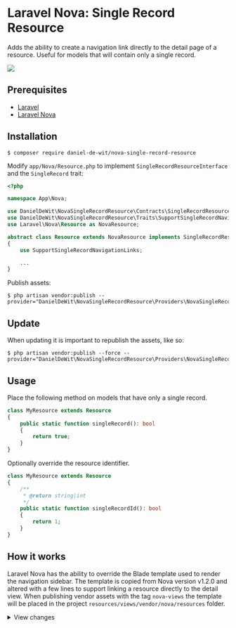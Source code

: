 # Laravel Nova: Single Record Resource

Adds the ability to create a navigation link directly to the detail page of a resource.
Useful for models that will contain only a single record.

![](https://github.com/daniel-de-wit/nova-single-record-resource/raw/master/demo.gif)

## Prerequisites
 - [Laravel](https://laravel.com/)
 - [Laravel Nova](https://nova.laravel.com/)

## Installation

```
$ composer require daniel-de-wit/nova-single-record-resource
```

Modify `app/Nova/Resource.php` to implement `SingleRecordResourceInterface` and the `SingleRecord` trait:

```php
<?php

namespace App\Nova;

use DanielDeWit\NovaSingleRecordResource\Contracts\SingleRecordResourceInterface;
use DanielDeWit\NovaSingleRecordResource\Traits\SupportSingleRecordNavigationLinks;
use Laravel\Nova\Resource as NovaResource;

abstract class Resource extends NovaResource implements SingleRecordResourceInterface
{
    use SupportSingleRecordNavigationLinks;

    ...
}
```

Publish assets:
```
$ php artisan vendor:publish --provider="DanielDeWit\NovaSingleRecordResource\Providers\NovaSingleRecordResourceServiceProvider"
```


## Update

When updating it is important to republish the assets, like so:

```
$ php artisan vendor:publish --force --provider="DanielDeWit\NovaSingleRecordResource\Providers\NovaSingleRecordResourceServiceProvider"
```


## Usage

Place the following method on models that have only a single record.

```php
class MyResource extends Resource
{
    public static function singleRecord(): bool
    {
        return true;
    }
}
```

Optionally override the resource identifier.

```php
class MyResource extends Resource
{
    /**
     * @return string|int
     */
    public static function singleRecordId(): bool
    {
        return 1;
    }
}
```

## How it works

Laravel Nova has the ability to override the Blade template used to render the navigation sidebar.
The template is copied from Nova version v1.2.0 and altered with a few lines to support linking a resource directly to the detail view.
When publishing vendor assets with the tag `nova-views` the template will be placed in the project `resources/views/vendor/nova/resources` folder.

<details>
<summary>View changes</summary>

```php
@if ($resource::singleRecord())
    <router-link :to="{
    name: 'detail',
    params: {
        resourceName: '{{ $resource::uriKey() }}',
        resourceId: {{ $resource::firstRecordId() }}
    }
}" class="text-white text-justify no-underline dim">
        {{ $resource::label() }}
    </router-link>
@else
    <router-link :to="{
    name: 'index',
    params: {
        resourceName: '{{ $resource::uriKey() }}'
    }
}" class="text-white text-justify no-underline dim">
        {{ $resource::label() }}
    </router-link>
@endif
```
</details>
